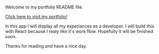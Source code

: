 Welcome to my portfolio README file.

[Click here to visit my portfolio!](index.md)

In this app I will display all my experiances as a developer.
I will build this with React because I realy like it's work flow.
Hopefully it will be finished soon.

Thanks for reading and have a nice day.
